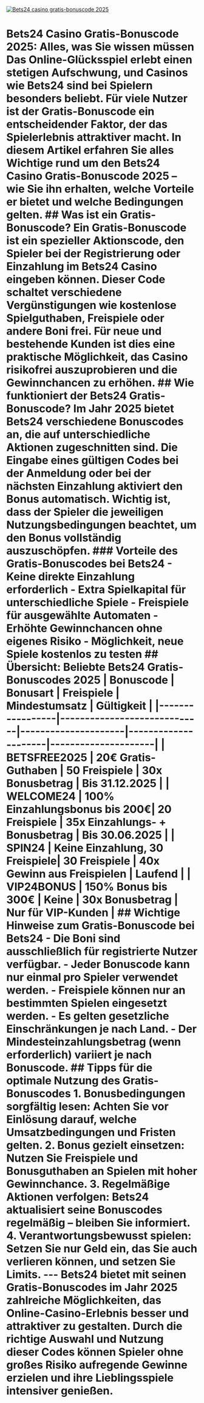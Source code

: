 [![Bets24 casino gratis-bonuscode 2025](https://123-caf.pages.dev/gitsignup.png)](https://vrmoo.ru/Bt82HjjY)

# Bets24 Casino Gratis-Bonuscode 2025: Alles, was Sie wissen müssen    Das Online-Glücksspiel erlebt einen stetigen Aufschwung, und Casinos wie Bets24 sind bei Spielern besonders beliebt. Für viele Nutzer ist der **Gratis-Bonuscode** ein entscheidender Faktor, der das Spielerlebnis attraktiver macht. In diesem Artikel erfahren Sie alles Wichtige rund um den Bets24 Casino Gratis-Bonuscode 2025 – wie Sie ihn erhalten, welche Vorteile er bietet und welche Bedingungen gelten.    ## Was ist ein Gratis-Bonuscode?    Ein Gratis-Bonuscode ist ein spezieller Aktionscode, den Spieler bei der Registrierung oder Einzahlung im Bets24 Casino eingeben können. Dieser Code schaltet verschiedene Vergünstigungen wie kostenlose Spielguthaben, Freispiele oder andere Boni frei. Für neue und bestehende Kunden ist dies eine praktische Möglichkeit, das Casino risikofrei auszuprobieren und die Gewinnchancen zu erhöhen.    ## Wie funktioniert der Bets24 Gratis-Bonuscode?    Im Jahr 2025 bietet Bets24 verschiedene Bonuscodes an, die auf unterschiedliche Aktionen zugeschnitten sind. Die Eingabe eines gültigen Codes bei der Anmeldung oder bei der nächsten Einzahlung aktiviert den Bonus automatisch. Wichtig ist, dass der Spieler die jeweiligen Nutzungsbedingungen beachtet, um den Bonus vollständig auszuschöpfen.    ### Vorteile des Gratis-Bonuscodes bei Bets24    - Keine direkte Einzahlung erforderlich  - Extra Spielkapital für unterschiedliche Spiele  - Freispiele für ausgewählte Automaten  - Erhöhte Gewinnchancen ohne eigenes Risiko  - Möglichkeit, neue Spiele kostenlos zu testen    ## Übersicht: Beliebte Bets24 Gratis-Bonuscodes 2025    | Bonuscode       | Bonusart                    | Freispiele          | Mindestumsatz       | Gültigkeit          |  |-----------------|-----------------------------|---------------------|---------------------|---------------------|  | BETSFREE2025    | 20€ Gratis-Guthaben          | 50 Freispiele       | 30x Bonusbetrag     | Bis 31.12.2025      |  | WELCOME24       | 100% Einzahlungsbonus bis 200€| 20 Freispiele       | 35x Einzahlungs- + Bonusbetrag | Bis 30.06.2025      |  | SPIN24          | Keine Einzahlung, 30 Freispiele| 30 Freispiele       | 40x Gewinn aus Freispielen | Laufend            |  | VIP24BONUS      | 150% Bonus bis 300€           | Keine               | 30x Bonusbetrag     | Nur für VIP-Kunden   |    ## Wichtige Hinweise zum Gratis-Bonuscode bei Bets24    - Die Boni sind ausschließlich für registrierte Nutzer verfügbar.  - Jeder Bonuscode kann nur einmal pro Spieler verwendet werden.  - Freispiele können nur an bestimmten Spielen eingesetzt werden.  - Es gelten gesetzliche Einschränkungen je nach Land.  - Der Mindesteinzahlungsbetrag (wenn erforderlich) variiert je nach Bonuscode.    ## Tipps für die optimale Nutzung des Gratis-Bonuscodes    1. **Bonusbedingungen sorgfältig lesen:** Achten Sie vor Einlösung darauf, welche Umsatzbedingungen und Fristen gelten.  2. **Bonus gezielt einsetzen:** Nutzen Sie Freispiele und Bonusguthaben an Spielen mit hoher Gewinnchance.  3. **Regelmäßige Aktionen verfolgen:** Bets24 aktualisiert seine Bonuscodes regelmäßig – bleiben Sie informiert.  4. **Verantwortungsbewusst spielen:** Setzen Sie nur Geld ein, das Sie auch verlieren können, und setzen Sie Limits.    ---    Bets24 bietet mit seinen Gratis-Bonuscodes im Jahr 2025 zahlreiche Möglichkeiten, das Online-Casino-Erlebnis besser und attraktiver zu gestalten. Durch die richtige Auswahl und Nutzung dieser Codes können Spieler ohne großes Risiko aufregende Gewinne erzielen und ihre Lieblingsspiele intensiver genießen.
